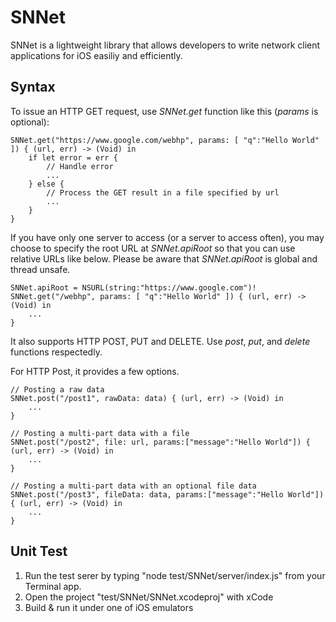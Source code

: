 # SNNet

SNNet is a lightweight library that allows developers to write network client applications for iOS easiliy and efficiently.

## Syntax

To issue an HTTP GET request, use *SNNet.get* function like this (*params* is optional):

```
SNNet.get("https://www.google.com/webhp", params: [ "q":"Hello World" ]) { (url, err) -> (Void) in
    if let error = err {
        // Handle error
        ...
    } else {
        // Process the GET result in a file specified by url
        ...
    }
}
```

If you have only one server to access (or a server to access often), you may choose to specify the root URL at *SNNet.apiRoot* so that you can use relative URLs like below. Please be aware that *SNNet.apiRoot* is global and thread unsafe.

```
SNNet.apiRoot = NSURL(string:"https://www.google.com")!
SNNet.get("/webhp", params: [ "q":"Hello World" ]) { (url, err) -> (Void) in
    ...
}
```

It also supports HTTP POST, PUT and DELETE. Use *post*, *put*, and *delete* functions respectedly. 

For HTTP Post, it provides a few options. 

```
// Posting a raw data
SNNet.post("/post1", rawData: data) { (url, err) -> (Void) in
    ...
}

// Posting a multi-part data with a file
SNNet.post("/post2", file: url, params:["message":"Hello World"]) { (url, err) -> (Void) in
    ...
}

// Posting a multi-part data with an optional file data
SNNet.post("/post3", fileData: data, params:["message":"Hello World"]) { (url, err) -> (Void) in
    ...
}

```

## Unit Test

1. Run the test serer by typing "node test/SNNet/server/index.js" from your Terminal app.
2. Open the project "test/SNNet/SNNet.xcodeproj" with xCode
3. Build & run it under one of iOS emulators
